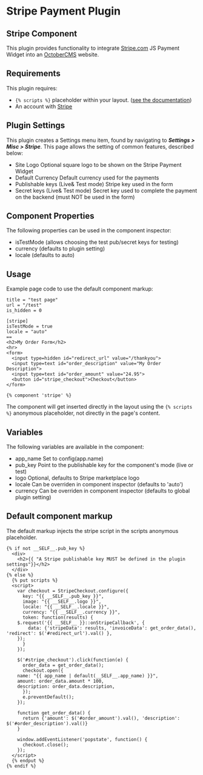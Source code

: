 # Stripe Payment Plugin

## Stripe Component

This plugin provides functionality to integrate [Stripe.com](https://Stripe.com) JS Payment Widget into an [OctoberCMS](https://octobercms.com) website.

## Requirements

This plugin requires:

- `{% scripts %}` placeholder within your layout. ([see the documentation](http://octobercms.com/docs/markup/tag-scripts))
- An account with [Stripe](https://stripe.com)

## Plugin Settings

This plugin creates a Settings menu item, found by navigating to ***Settings > Misc > Stripe***. This page allows the setting of common features, described below:

- Site Logo
	Optional square logo to be shown on the Stripe Payment Widget
- Default Currency
	Default currency used for the payments
- Publishable keys (Live& Test mode)
	Stripe key used in the form
- Secret keys (Live& Test mode)
	Secret key used to complete the payment on the backend (must NOT be used in the form)

## Component Properties

The following properties can be used in the component inspector:

- isTestMode (allows choosing the test pub/secret keys for testing)
- currency (defaults to plugin setting)
- locale (defaults to auto)

## Usage

Example page code to use the default component markup:

	title = "test page"
	url = "/test"
	is_hidden = 0

	[stripe]
	isTestMode = true
	locale = "auto"
	==
	<h2>My Order Form</h2>
	<hr>
	<form>
	  <input type=hidden id="redirect_url" value="/thankyou">
	  <input type=text id="order_description" value="My Order Description">
	  <input type=text id="order_amount" value="24.95">
	  <button id="stripe_checkout">Checkout</button>
	</form>

	{% component 'stripe' %}

The component will get inserted directly in the layout using the `{% scripts %}` anonymous placeholder, not directly in the page's content.

## Variables

The following variables are available in the component:

- app_name
	Set to config(app.name)
- pub_key
	Point to the publishable key for the component's mode (live or test)
- logo
	Optional, defaults to Stripe marketplace logo
- locale
	Can be overriden in component inspector (defaults to 'auto')
- currency
	Can be overriden in component inspector (defaults to global plugin setting)

## Default component markup

The default markup injects the stripe script in the scripts anonymous placeholder.

	{% if not __SELF__.pub_key %}
	  <div>
	    <h2>{{ "A Stripe publishable key MUST be defined in the plugin settings"}}</h2>
	  </div>
	{% else %}
	  {% put scripts %}
	  <script>
	    var checkout = StripeCheckout.configure({
	      key: "{{ __SELF__.pub_key }}",
	      image: "{{ __SELF__.logo }}",
	      locale: "{{ __SELF__.locale }}",
	      currency: "{{ __SELF__.currency }}",
	      token: function(results) {
		$.request('{{ __SELF__ }}::onStripeCallback', {
		    data: {'stripeData': results, 'invoiceData': get_order_data(), 'redirect': $('#redirect_url').val() },
		});
	      }
	    });

	    $('#stripe_checkout').click(function(e) {
	      order_data = get_order_data();
	      checkout.open({
		name: "{{ app_name | default(__SELF__.app_name) }}",
		amount: order_data.amount * 100,
		description: order_data.description,
	      });
	      e.preventDefault();
	    });

	    function get_order_data() {
	      return {'amount': $('#order_amount').val(), 'description': $('#order_description').val()}
	    }

	    window.addEventListener('popstate', function() {
	      checkout.close();
	    });
	  </script>
	  {% endput %}
	{% endif %}
